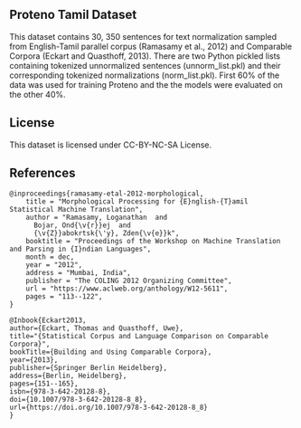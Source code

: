 ## Proteno Tamil Dataset

This dataset contains 30, 350 sentences for text normalization sampled from English-Tamil parallel corpus (Ramasamy et al., 2012) and Comparable Corpora (Eckart and Quasthoff, 2013).  There are two Python pickled lists containing tokenized unnormalized sentences (unnorm_list.pkl) and their corresponding tokenized normalizations (norm_list.pkl). First 60% of the data was used for training Proteno and the the models were evaluated on the other 40%.

## License
This dataset is licensed under CC-BY-NC-SA License.

## References

```
@inproceedings{ramasamy-etal-2012-morphological,
    title = "Morphological Processing for {E}nglish-{T}amil Statistical Machine Translation",
    author = "Ramasamy, Loganathan  and
      Bojar, Ond{\v{r}}ej  and
      {\v{Z}}abokrtsk{\'y}, Zden{\v{e}}k",
    booktitle = "Proceedings of the Workshop on Machine Translation and Parsing in {I}ndian Languages",
    month = dec,
    year = "2012",
    address = "Mumbai, India",
    publisher = "The COLING 2012 Organizing Committee",
    url = "https://www.aclweb.org/anthology/W12-5611",
    pages = "113--122",
}
```

```
@Inbook{Eckart2013,
author={Eckart, Thomas and Quasthoff, Uwe},
title="{Statistical Corpus and Language Comparison on Comparable Corpora}",
bookTitle={Building and Using Comparable Corpora},
year={2013},
publisher={Springer Berlin Heidelberg},
address={Berlin, Heidelberg},
pages={151--165},
isbn={978-3-642-20128-8},
doi={10.1007/978-3-642-20128-8_8},
url={https://doi.org/10.1007/978-3-642-20128-8_8}
}
```

